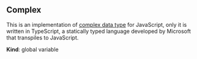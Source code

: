 <a name="Complex"></a>

## Complex
This is an implementation of [complex data
type](https://en.wikipedia.org/wiki/Complex_data_type) for JavaScript, only
it is written in TypeScript, a statically typed language developed by
Microsoft that transpiles to JavaScript.

**Kind**: global variable  
